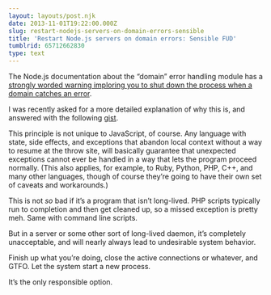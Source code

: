 ```yaml
---
layout: layouts/post.njk
date: 2013-11-01T19:22:00.000Z
slug: restart-nodejs-servers-on-domain-errors-sensible
title: 'Restart Node.js servers on domain errors: Sensible FUD'
tumblrid: 65712662830
type: text
---
```

<p>The Node.js documentation about the &ldquo;domain&rdquo; error handling module has a <a href="http://nodejs.org/api/domain.html#domain_warning_don_t_ignore_errors">strongly worded warning imploring you to shut down the process when a domain catches an error</a>.</p>

<p>I was recently asked for a more detailed explanation of why this is, and answered with the following <a href="https://gist.github.com/isaacs/7269994">gist</a>.</p>

<script src="https://gist.github.com/isaacs/7269994.js"></script>

<p>This principle is not unique to JavaScript, of course.  Any language with state, side effects, and exceptions that abandon local context without a way to resume at the throw site, will basically guarantee that unexpected exceptions cannot ever be handled in a way that lets the program proceed normally.  (This also applies, for example, to Ruby, Python, PHP, C++, and many other languages, though of course they&rsquo;re going to have their own set of caveats and workarounds.)</p>

<p>This is not <em>so</em> bad if it&rsquo;s a program that isn&rsquo;t long-lived.  PHP scripts typically run to completion and then get cleaned up, so a missed exception is pretty meh.  Same with command line scripts.</p>

<p>But in a server or some other sort of long-lived daemon, it&rsquo;s completely unacceptable, and will nearly always lead to undesirable system behavior.</p>

<p>Finish up what you&rsquo;re doing, close the active connections or whatever, and GTFO.  Let the system start a new process.</p>

<p>It&rsquo;s the only responsible option.</p>
